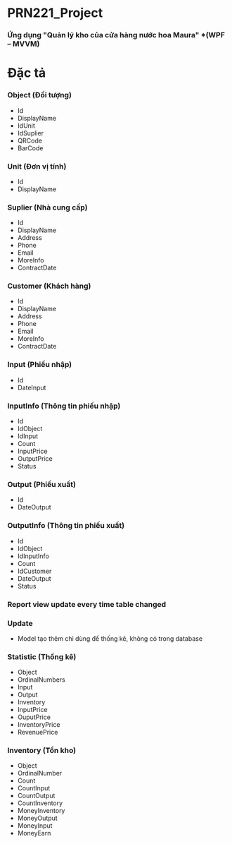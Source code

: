 # PRN221_Project
### Ứng dụng "Quản lý kho của cửa hàng nước hoa Maura" *(WPF – MVVM)
# Đặc tả
### Object (Đối tượng)
- Id
- DisplayName
- IdUnit
- IdSuplier
- QRCode
- BarCode
### Unit (Đơn vị tính)
- Id
- DisplayName
### Suplier (Nhà cung cấp)
- Id
- DisplayName
- Address
- Phone
- Email
- MoreInfo
- ContractDate
### Customer (Khách hàng)
- Id
- DisplayName
- Address
- Phone
- Email
- MoreInfo
- ContractDate
### Input (Phiếu nhập)
- Id
- DateInput
### InputInfo (Thông tin phiếu nhập)
- Id
- IdObject
- IdInput
- Count
- InputPrice
- OutputPrice
- Status
### Output (Phiếu xuất)
- Id
- DateOutput
### OutputInfo (Thông tin phiếu xuất)
- Id
- IdObject
- IdInputInfo
- Count
- IdCustomer
- DateOutput
- Status
### Report view update every time table changed

### Update
- Model tạo thêm chỉ dùng để thống kê, không có trong database
### Statistic (Thống kê)
- Object
- OrdinalNumbers
- Input
- Output
- Inventory
- InputPrice
- OuputPrice
- InventoryPrice
- RevenuePrice
### Inventory (Tồn kho)
- Object
- OrdinalNumber
- Count
- CountInput
- CountOutput
- CountInventory
- MoneyInventory
- MoneyOutput
- MoneyInput
- MoneyEarn



